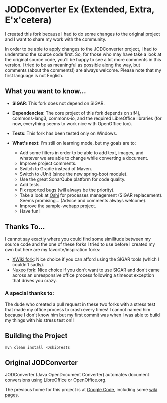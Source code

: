 # JODConverter Ex (Extended, Extra, E'x'cetera)

I created this fork because I had to do some changes to the original project and I want to share my work with the community.

In order to be able to apply changes to the JODConverter project, I had to understand the source code first. So, for those who may have take a look at the original source code, you'll be happy to see a lot more comments in this version. I tried to be as meaningful as possible along the way, but comments (about the comments!) are always welcome. Please note that my first language is not English.

## What you want to know...

- **SIGAR**: This fork does not depend on SIGAR.

- **Dependencies**: The core project of this fork depends on slf4j, commons-lang3, commons-io, and the required LibreOffice libraries (for now, everything seems to work nice with OpenOffice too).

- **Tests**: This fork has been tested only on Windows.

- **What's next**: I'm still on learning mode, but my goals are to:
	- Add some filters in order to be able to add text, images, and whatever we are able to change while converting a document.
	- Improve project comments.
	- Switch to Gradle instead of Maven.
	- Switch to JUnit (since the new spring-boot module).
	- Use the great SonarQube platform for code quality.
	- Add tests.
	- Fix reported bugs (will always be the priority).
	- Take a look at [Oshi](https://github.com/oshi/oshi) for processes management (SIGAR replacement). Seems promising... (Advice and comments always welcome).
	- Improve the sample-webapp project.
	- Have fun!

## Thanks To...

I cannot say exactly where you could find some similitude between my source code and the one of these forks I tried to use before I created my own but here are my favorite/inspiration forks:

- [XWiki fork](https://github.com/xwiki/jodconverter): Nice choice if you can afford using the SIGAR tools (which I couldn't sadly).
- [Nuxeo fork](https://github.com/nuxeo/jodconverter): Nice choice if you don't want to use SIGAR and don't came across an unresponsive office process following a timeout exception that drives you crazy.

### A special thanks to:
The dude who created a pull request in these two forks with a stress test that made my office process to crash every times! I cannot named him because I don't know him but my first commit was when I was able to build my things with his stress test on!!  

## Building the Project

```Shell
mvn clean install -DskipTests
```

## Original JODConverter

JODConverter (Java OpenDocument Converter) automates document conversions using LibreOffice or OpenOffice.org.

The previous home for this project is at [Google Code](http://code.google.com/p/jodconverter/),
including some [wiki pages](https://code.google.com/archive/p/jodconverter/wikis).